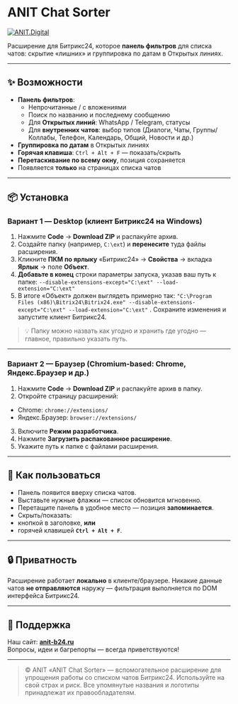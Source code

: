 # ANIT Chat Sorter

[![ANIT.Digital](https://anit-b24.ru/wp-content/themes/anit/assets/img/anit-logo.svg)](https://anit.digital)

Расширение для Битрикс24, которое **панель фильтров** для списка чатов: скрытие «лишних» и  группировка по датам в Открытых линиях.

---

## ✨ Возможности

- **Панель фильтров**:
    - Непрочитанные / с вложениями
    - Поиск по названию и последнему сообщению
    - Для **Открытых линий**: WhatsApp / Telegram, статусы
    - Для **внутренних чатов**: выбор типов (Диалоги, Чаты, Группы/Коллабы, Телефон, Календарь, Общий, Новости и др.)
- **Группировка по датам** в Открытых линиях
- **Горячая клавиша**: `Ctrl + Alt + F` — показать/скрыть
- **Перетаскивание по всему окну**, позиция сохраняется
- Появляется **только** на страницах списка чатов

---

## 📦 Установка

### Вариант 1 — Desktop (клиент Битрикс24 на Windows)

1. Нажмите **Code** → **Download ZIP** и распакуйте архив.
2. Создайте папку (например, `C:\ext`) и **перенесите** туда файлы расширения.
3. Кликните **ПКМ по ярлыку** «Битрикс24» → **Свойства** → вкладка **Ярлык** → поле **Объект**.
4. **Добавьте в конец** строки параметры запуска, указав ваш путь к папке:
   `--disable-extensions-except="C:\ext" --load-extension="C:\ext"`
5. В итоге «Объект» должен выглядеть примерно так: `"C:\Program Files (x86)\Bitrix24\Bitrix24.exe" --disable-extensions-except="C:\ext" --load-extension="C:\ext"`
   . Сохраните изменения и запустите клиент Битрикс24.

> 💡 Папку можно назвать как угодно и хранить где угодно — главное, правильно указать путь.

---

### Вариант 2 — Браузер (Chromium-based: Chrome, Яндекс.Браузер и др.)

1. Нажмите **Code** → **Download ZIP** и распакуйте архив в папку.
2. Откройте страницу расширений:
- Chrome: `chrome://extensions/`
- Яндекс.Браузер: `browser://extensions/`
3. Включите **Режим разработчика**.
4. Нажмите **Загрузить распакованное расширение**.
5. Укажите путь к папке с файлами расширения.

---

## 🧭 Как пользоваться

- Панель появится вверху списка чатов.
- Выставьте нужные флажки — список обновится мгновенно.
- Перетащите панель в удобное место — позиция **запоминается**.
- Скрыть/показать:
- кнопкой в заголовке, **или**
- горячей клавишей **`Ctrl + Alt + F`**.

---

## 🔒 Приватность

Расширение работает **локально** в клиенте/браузере. Никакие данные чатов **не отправляются** наружу — фильтрация выполняется по DOM интерфейса Битрикс24.

---


## 🧩 Поддержка

Наш сайт: **[anit-b24.ru](https://anit-b24.ru)**  
Вопросы, идеи и багрепорты — всегда приветствуются!

---

> © ANIT «ANIT Chat Sorter» — вспомогательное расширение для упрощения работы со списком чатов Битрикс24. Используйте на свой страх и риск. Все упомянутые названия и логотипы принадлежат их правообладателям.